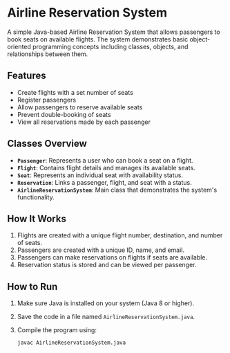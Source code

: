 # Airline Reservation System

A simple Java-based Airline Reservation System that allows passengers to book seats on available flights. The system demonstrates basic object-oriented programming concepts including classes, objects, and relationships between them.

## Features

- Create flights with a set number of seats
- Register passengers
- Allow passengers to reserve available seats
- Prevent double-booking of seats
- View all reservations made by each passenger

## Classes Overview

- **`Passenger`**: Represents a user who can book a seat on a flight.
- **`Flight`**: Contains flight details and manages its available seats.
- **`Seat`**: Represents an individual seat with availability status.
- **`Reservation`**: Links a passenger, flight, and seat with a status.
- **`AirlineReservationSystem`**: Main class that demonstrates the system's functionality.

## How It Works

1. Flights are created with a unique flight number, destination, and number of seats.
2. Passengers are created with a unique ID, name, and email.
3. Passengers can make reservations on flights if seats are available.
4. Reservation status is stored and can be viewed per passenger.

## How to Run

1. Make sure Java is installed on your system (Java 8 or higher).
2. Save the code in a file named `AirlineReservationSystem.java`.
3. Compile the program using:

   ```bash
   javac AirlineReservationSystem.java
